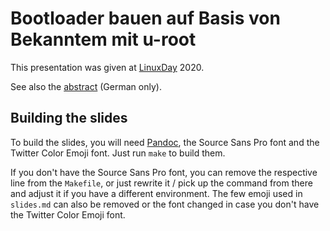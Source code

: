 # Bootloader bauen auf Basis von Bekanntem mit u-root

This presentation was given at [LinuxDay](https://linuxday.at/) 2020.

See also the [abstract](abstract.md) (German only).

## Building the slides

To build the slides, you will need [Pandoc](https://pandoc.org/), the Source
Sans Pro font and the Twitter Color Emoji font. Just run `make` to build them.

If you don't have the Source Sans Pro font, you can remove the respective line
from the `Makefile`, or just rewrite it / pick up the command from there and
adjust it if you have a different environment. The few emoji used in `slides.md`
can also be removed or the font changed in case you don't have the Twitter Color
Emoji font.
